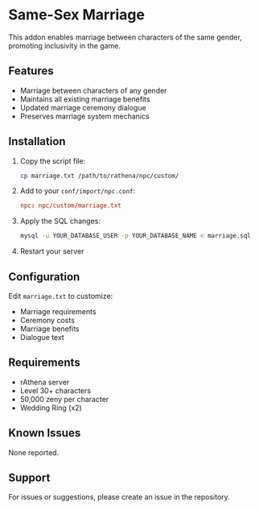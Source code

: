 # Same-Sex Marriage

This addon enables marriage between characters of the same gender, promoting inclusivity in the game.

## Features

- Marriage between characters of any gender
- Maintains all existing marriage benefits
- Updated marriage ceremony dialogue
- Preserves marriage system mechanics

## Installation

1. Copy the script file:
   ```bash
   cp marriage.txt /path/to/rathena/npc/custom/
   ```

2. Add to your `conf/import/npc.conf`:
   ```conf
   npc: npc/custom/marriage.txt
   ```

3. Apply the SQL changes:
   ```bash
   mysql -u YOUR_DATABASE_USER -p YOUR_DATABASE_NAME < marriage.sql
   ```

4. Restart your server

## Configuration

Edit `marriage.txt` to customize:
- Marriage requirements
- Ceremony costs
- Marriage benefits
- Dialogue text

## Requirements

- rAthena server
- Level 30+ characters
- 50,000 zeny per character
- Wedding Ring (x2)

## Known Issues

None reported.

## Support

For issues or suggestions, please create an issue in the repository. 